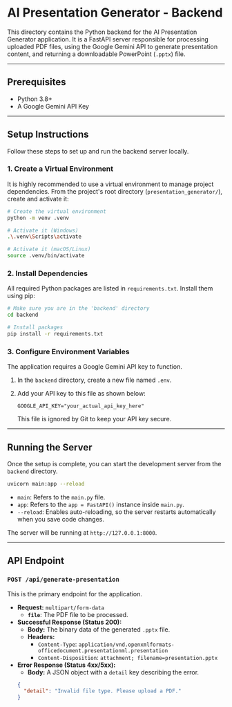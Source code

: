 # AI Presentation Generator - Backend

This directory contains the Python backend for the AI Presentation Generator application. It is a FastAPI server responsible for processing uploaded PDF files, using the Google Gemini API to generate presentation content, and returning a downloadable PowerPoint (`.pptx`) file.

---

## Prerequisites

- Python 3.8+
- A Google Gemini API Key

---

## Setup Instructions

Follow these steps to set up and run the backend server locally.

### 1. Create a Virtual Environment

It is highly recommended to use a virtual environment to manage project dependencies. From the project's root directory (`presentation_generator/`), create and activate it:

```bash
# Create the virtual environment
python -m venv .venv

# Activate it (Windows)
.\.venv\Scripts\activate

# Activate it (macOS/Linux)
source .venv/bin/activate
```

### 2. Install Dependencies

All required Python packages are listed in `requirements.txt`. Install them using pip:

```bash
# Make sure you are in the 'backend' directory
cd backend

# Install packages
pip install -r requirements.txt
```

### 3. Configure Environment Variables

The application requires a Google Gemini API key to function.

1.  In the `backend` directory, create a new file named `.env`.
2.  Add your API key to this file as shown below:

    ```
    GOOGLE_API_KEY="your_actual_api_key_here"
    ```
    This file is ignored by Git to keep your API key secure.

---

## Running the Server

Once the setup is complete, you can start the development server from the `backend` directory.

```bash
uvicorn main:app --reload
```

- `main`: Refers to the `main.py` file.
- `app`: Refers to the `app = FastAPI()` instance inside `main.py`.
- `--reload`: Enables auto-reloading, so the server restarts automatically when you save code changes.

The server will be running at `http://127.0.0.1:8000`.

---

## API Endpoint

### `POST /api/generate-presentation`

This is the primary endpoint for the application.

-   **Request:** `multipart/form-data`
    -   **`file`**: The PDF file to be processed.
-   **Successful Response (Status 200):**
    -   **Body:** The binary data of the generated `.pptx` file.
    -   **Headers:**
        -   `Content-Type`: `application/vnd.openxmlformats-officedocument.presentationml.presentation`
        -   `Content-Disposition`: `attachment; filename=presentation.pptx`
-   **Error Response (Status 4xx/5xx):**
    -   **Body:** A JSON object with a `detail` key describing the error.
    ```json
    {
      "detail": "Invalid file type. Please upload a PDF."
    }
    ````